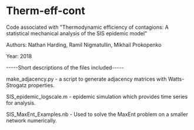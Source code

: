# Therm-eff-cont
Code associated with "Thermodynamic efficiency of contagions: A statistical mechanical analysis of the SIS epidemic model"

Authors: Nathan Harding, Ramil Nigmatullin, Mikhail Prokopenko

Year: 2018

-----Short descriptions of the files included-----


make_adjacency.py - a script to generate adjacency matrices with Watts-Strogatz properties.

SIS_epidemic_logscale.m - epidemic simulation which provides time series for analysis.

SIS_MaxEnt_Examples.nb - Used to solve the MaxEnt problem on a smaller network numerically.

